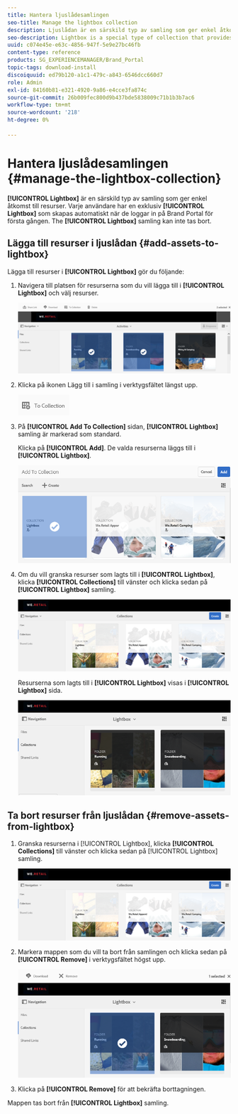 ```yaml
---
title: Hantera ljuslådesamlingen
seo-title: Manage the lightbox collection
description: Ljuslådan är en särskild typ av samling som ger enkel åtkomst till resurser. Varje användare har en exklusiv ljuslåda som skapas automatiskt första gången de loggar in på Brand Portal. Ljuslådesamlingen kan inte tas bort.
seo-description: Lightbox is a special type of collection that provides easy access to assets. Each user has an exclusive lightbox that is automatically created when they log in to Brand Portal for the first time. The Lightbox collection cannot be deleted.
uuid: c074e45e-e63c-4856-947f-5e9e27bc46fb
content-type: reference
products: SG_EXPERIENCEMANAGER/Brand_Portal
topic-tags: download-install
discoiquuid: ed79b120-a1c1-479c-a843-6546dcc660d7
role: Admin
exl-id: 84160b81-e321-4920-9a86-e4cce3fa874c
source-git-commit: 26b009fec800d9b437bde5838009c71b1b3b7ac6
workflow-type: tm+mt
source-wordcount: '218'
ht-degree: 0%

---
```


# Hantera ljuslådesamlingen {#manage-the-lightbox-collection}

**[!UICONTROL Lightbox]** är en särskild typ av samling som ger enkel åtkomst till resurser. Varje användare har en exklusiv **[!UICONTROL Lightbox]** som skapas automatiskt när de loggar in på Brand Portal för första gången. The **[!UICONTROL Lightbox]** samling kan inte tas bort.

## Lägga till resurser i ljuslådan {#add-assets-to-lightbox}

Lägga till resurser i **[!UICONTROL Lightbox]** gör du följande:

1. Navigera till platsen för resurserna som du vill lägga till i **[!UICONTROL Lightbox]** och välj resurser.

   ![](assets/link_sharing_assetselection.png)

1. Klicka på ikonen Lägg till i samling i verktygsfältet längst upp.

   ![](assets/add_to_collection.png)

1. På **[!UICONTROL Add To Collection]** sidan, **[!UICONTROL Lightbox]** samling är markerad som standard.

   Klicka på **[!UICONTROL Add]**. De valda resurserna läggs till i **[!UICONTROL Lightbox]**.

   ![](assets/add_to_collectionlightbox.png)

1. Om du vill granska resurser som lagts till i **[!UICONTROL Lightbox]**, klicka **[!UICONTROL Collections]** till vänster och klicka sedan på **[!UICONTROL Lightbox]** samling.

   ![](assets/collections_lightbox.png)

   Resurserna som lagts till i **[!UICONTROL Lightbox]** visas i **[!UICONTROL Lightbox]** sida.

   ![](assets/added_to_collectionlightbox.png)

## Ta bort resurser från ljuslådan {#remove-assets-from-lightbox}

1. Granska resurserna i [!UICONTROL Lightbox], klicka **[!UICONTROL Collections]** till vänster och klicka sedan på [!UICONTROL Lightbox] samling.

   ![](assets/collections_lightbox-1.png)

1. Markera mappen som du vill ta bort från samlingen och klicka sedan på **[!UICONTROL Remove]** i verktygsfältet högst upp.

   ![](assets/collections_lightboxdelete.png)

1. Klicka på **[!UICONTROL Remove]** för att bekräfta borttagningen.

Mappen tas bort från **[!UICONTROL Lightbox]** samling.
